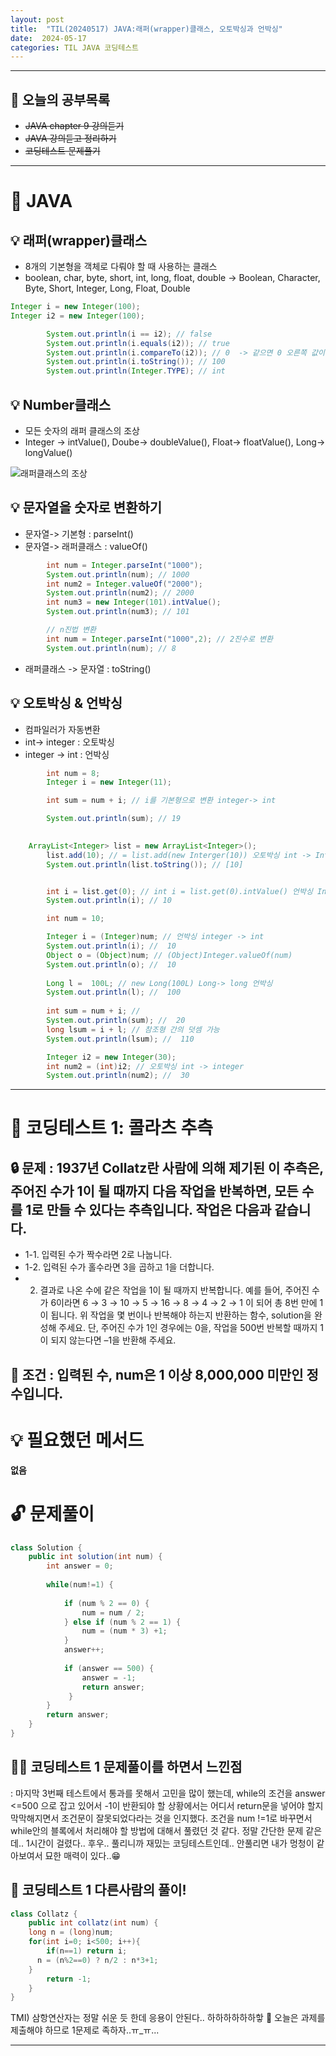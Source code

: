 ```yaml
---
layout: post
title:  "TIL(20240517) JAVA:래퍼(wrapper)클래스, 오토박싱과 언박싱"
date:  2024-05-17
categories: TIL JAVA 코딩테스트
---
```


---------------------------------------------------------------------


## 🙌 오늘의 공부목록
- ~~JAVA chapter 9 강의듣기~~
- ~~JAVA 강의듣고 정리하기~~
- ~~코딩테스트 문제풀기~~

---

# 📌 JAVA

## 💡 래퍼(wrapper)클래스
- 8개의 기본형을 객체로 다뤄야 할 때 사용하는 클래스
- boolean, char, byte, short, int, long, float, double -> Boolean, Character, Byte, Short, Integer, Long, Float, Double

```java
Integer i = new Integer(100);
Integer i2 = new Integer(100);

        System.out.println(i == i2); // false
        System.out.println(i.equals(i2)); // true 
        System.out.println(i.compareTo(i2)); // 0  -> 같으면 0 오른쪽 값이 작으면 양수 오른쪽 값이 크면 음수  
        System.out.println(i.toString()); // 100
        System.out.println(Integer.TYPE); // int
```

## 💡 Number클래스
- 모든 숫자의 래퍼 클래스의 조상
- Integer -> intValue(), Doube-> doubleValue(), Float-> floatValue(), Long-> longValue()

![래퍼클래스의 조상](https://encrypted-tbn0.gstatic.com/images?q=tbn:ANd9GcTn4atu3VT2U6gV_zQERtnbM0rwCPHO_ecoLTMKT51s&s)

## 💡 문자열을 숫자로 변환하기
- 문자열-> 기본형 : parseInt()
- 문자열-> 래퍼클래스 : valueOf()

```java
        int num = Integer.parseInt("1000");
        System.out.println(num); // 1000
        int num2 = Integer.valueOf("2000");
        System.out.println(num2); // 2000
        int num3 = new Integer(101).intValue();
        System.out.println(num3); // 101

        // n진법 변환
        int num = Integer.parseInt("1000",2); // 2진수로 변환
        System.out.println(num); // 8
```
- 래퍼클래스 -> 문자열 : toString()

## 💡 오토박싱 & 언박싱
- 컴파일러가 자동변환
- int-> integer : 오토박싱
- integer -> int : 언박싱

```java
        int num = 8;
        Integer i = new Integer(11);

        int sum = num + i; // i를 기본형으로 변환 integer-> int

        System.out.println(sum); // 19
    
```

```java
    ArrayList<Integer> list = new ArrayList<Integer>();
        list.add(10); // = list.add(new Interger(10)) 오토박싱 int -> Integer 
        System.out.println(list.toString()); // [10]


        int i = list.get(0); // int i = list.get(0).intValue() 언박싱 Integer -> int
        System.out.println(i); // 10
```

```java
        int num = 10;

        Integer i = (Integer)num; // 언박싱 integer -> int
        System.out.println(i); //  10
        Object o = (Object)num; // (Object)Integer.valueOf(num)
        System.out.println(o); //  10        
        
        Long l =  100L; // new Long(100L) Long-> long 언박싱
        System.out.println(l); //  100
        
        int sum = num + i; // 
        System.out.println(sum); //  20
        long lsum = i + l; // 참조형 간의 덧셈 가능
        System.out.println(lsum); //  110 

        Integer i2 = new Integer(30);
        int num2 = (int)i2; // 오토박싱 int -> integer
        System.out.println(num2); //  30
```

---------------------------------------------------------------------

# 📌 코딩테스트 1: 콜라츠 추측

## 🔒 문제 : 1937년 Collatz란 사람에 의해 제기된 이 추측은, 주어진 수가 1이 될 때까지 다음 작업을 반복하면, 모든 수를 1로 만들 수 있다는 추측입니다. 작업은 다음과 같습니다.

- 1-1. 입력된 수가 짝수라면 2로 나눕니다. 
- 1-2. 입력된 수가 홀수라면 3을 곱하고 1을 더합니다. 
- 2. 결과로 나온 수에 같은 작업을 1이 될 때까지 반복합니다. 예를 들어, 주어진 수가 6이라면 6 → 3 → 10 → 5 → 16 → 8 → 4 → 2 → 1 이 되어 총 8번 만에 1이 됩니다. 위 작업을 몇 번이나 반복해야 하는지 반환하는 함수, solution을 완성해 주세요. 단, 주어진 수가 1인 경우에는 0을, 작업을 500번 반복할 때까지 1이 되지 않는다면 –1을 반환해 주세요.

## 🚫 조건 : 입력된 수, num은 1 이상 8,000,000 미만인 정수입니다.


# 💡 필요했던 메서드
**없음**

# 🔓 문제풀이
```java
class Solution {
    public int solution(int num) {
        int answer = 0;
        
        while(num!=1) {
            
            if (num % 2 == 0) {
                num = num / 2;
            } else if (num % 2 == 1) {
                num = (num * 3) +1;
            }
            answer++;
            
            if (answer == 500) {
                answer = -1;
                return answer;
             }
        } 
        return answer; 
    }              
}
```

## 🤷‍♀️ 코딩테스트 1 문제풀이를 하면서 느낀점
: 마지막 3번째 테스트에서 통과를 못해서 고민을 많이 했는데,
while의 조건을 answer <=500 으로 잡고 있어서 -1이 반환되야 할 상황에서는
어디서 return문을 넣어야 할지 막막해지면서 조건문이 잘못되었다라는 것을 인지했다.
조건을 num !=1로 바꾸면서 while안의 블록에서 처리해야 할 방법에 대해서 풀렸던 것 같다.
정말 간단한 문제 같은데.. 1시간이 걸렸다.. 후우.. 풀리니까 재밌는 코딩테스트인데..
안풀리면 내가 멍청이 같아보여서 묘한 매력이 있다..😁

## 🎈 코딩테스트 1 다른사람의 풀이! 

```java
class Collatz {
    public int collatz(int num) {
    long n = (long)num;
    for(int i=0; i<500; i++){
        if(n==1) return i; 
      n = (n%2==0) ? n/2 : n*3+1;
    }
        return -1;
    }
}
```

TMI) 삼항연산자는 정말 쉬운 듯 한데 응용이 안된다.. 하하하하하하핳 🤣
오늘은 과제를 제출해야 하므로 1문제로 족하자..ㅠ_ㅠ...

--------------------------------------------------------------

